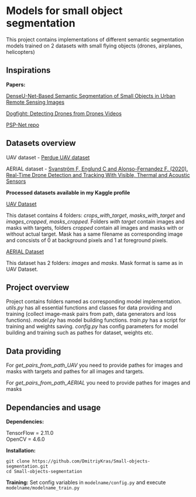 # Models for small object segmentation


This project contains implementations of different semantic segmentation models trained on 2 datasets with small flying objects (drones, airplanes, helicopters) 

## Inspirations

**Papers:**

[DenseU-Net-Based Semantic Segmentation of Small Objects in Urban Remote Sensing Images](https://ieeexplore.ieee.org/document/8718619)

[Dogfight: Detecting Drones from Drones Videos](https://arxiv.org/abs/2103.17242)

[PSP-Net repo](https://github.com/mwaseema/image-segmentation-keras-implementation)


## Datasets overview

UAV dataset - [Perdue UAV dataset](https://engineering.purdue.edu/~bouman/UAV_Dataset/)

AERIAL dataset - [Svanström F, Englund C and Alonso-Fernandez F. (2020). Real-Time Drone Detection and Tracking With Visible, Thermal and Acoustic Sensors](https://arxiv.org/pdf/2007.07396.pdf)

**Processed datasets available in my Kaggle profile**

[UAV Dataset](https://www.kaggle.com/datasets/llpukojluct/drone-detection-dataset)

This dataset contains 4 folders: *crops_with_target*, *masks_with_target* and *images_cropped*, *masks_cropped*. Folders *with target* contain images and masks with targets, folders *cropped* contain all images and masks with or without actual target. Mask has a same filename as corresponding image and concsists of 0 at background pixels and 1 at foreground pixels.

[AERIAL Dataset](https://www.kaggle.com/datasets/llpukojluct/aerial)

This dataset has 2 folders: *images* and *masks*. Mask format is same as in UAV Dataset.

## Project overview

Project contains folders named as corresponding model implementation. *utils.py* has all essential functions and classes for data providing and training (collect image-mask pairs from path, data generators and loss functions). *model.py* has model building functions. *train.py* has a script for training and weights saving. *config.py* has config parameters for model building and training such as pathes for dataset, weights etc.

## Data providing

For *get_pairs_from_path_UAV* you need to provide pathes for images and masks with targets and pathes for all images and targets.

For *get_pairs_from_path_AERIAL* you need to provide pathes for images and masks

## Dependancies and usage

**Dependencies:**

TensorFlow = 2.11.0\
OpenCV = 4.6.0

**Installation:**
```
git clone https://github.com/DmitriyKras/Small-objects-segmentation.git
cd Small-objects-segmentation
```

**Training:**
Set config variables in `modelname/config.py` and execute `modelname/modelname_train.py`
